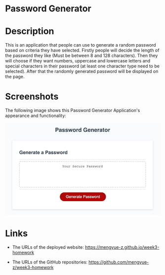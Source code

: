 # Password Generator

# Description

This is an application that people can use to generate a random password based on criteria they have selected.
Firstly people will decide the length of the password they like (Must be between 8 and 128 characters).
Then they will choose if they want numbers, uppercase and lowercase letters and special characters in their password (at least one character type need to be selected).
After that the randomly generated password will be displayed on the page.

# Screenshots

The following image shows this Password Generator Application's appearance and functionality:

![password generator homework demo](./screenshots/Password_Generator.jpg)

# Links

* The URLs of the deployed website: https://mengyue-z.github.io/week3-homework

* The URLs of the GitHub repositories: https://github.com/mengyue-z/week3-homework

